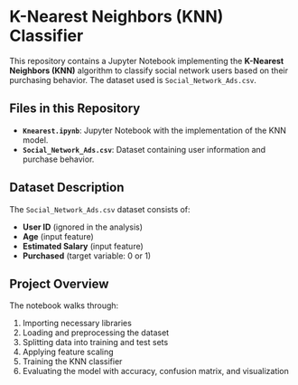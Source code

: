# K-Nearest Neighbors (KNN) Classifier

This repository contains a Jupyter Notebook implementing the **K-Nearest Neighbors (KNN)** algorithm to classify social network users based on their purchasing behavior. The dataset used is `Social_Network_Ads.csv`.

## Files in this Repository

- **`Knearest.ipynb`**: Jupyter Notebook with the implementation of the KNN model.
- **`Social_Network_Ads.csv`**: Dataset containing user information and purchase behavior.

##  Dataset Description

The `Social_Network_Ads.csv` dataset consists of:

- **User ID** (ignored in the analysis)
- **Age** (input feature)
- **Estimated Salary** (input feature)
- **Purchased** (target variable: 0 or 1)

## Project Overview

The notebook walks through:

1. Importing necessary libraries
2. Loading and preprocessing the dataset
3. Splitting data into training and test sets
4. Applying feature scaling
5. Training the KNN classifier
6. Evaluating the model with accuracy, confusion matrix, and visualization

